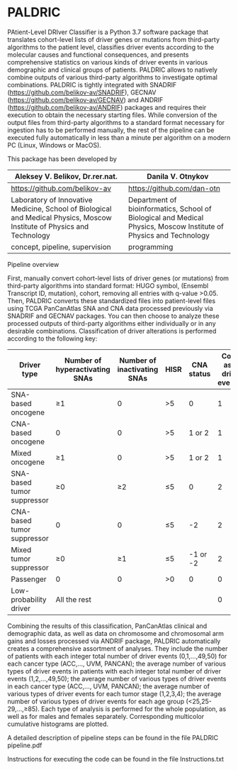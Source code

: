 # PALDRIC

PAtient-Level DRIver Classifier is a Python 3.7 software package that translates cohort-level lists of driver genes or mutations from third-party algorithms to the patient level, classifies driver events according to the molecular causes and functional consequences, and presents comprehensive statistics on various kinds of driver events in various demographic and clinical groups of patients. PALDRIC allows to natively combine outputs of various third-party algorithms to investigate optimal combinations. PALDRIC is tightly integrated with SNADRIF (https://github.com/belikov-av/SNADRIF), GECNAV (https://github.com/belikov-av/GECNAV) and ANDRIF (https://github.com/belikov-av/ANDRIF) packages and requires their execution to obtain the necessary starting files. While conversion of the output files from third-party algorithms to a standard format necessary for ingestion has to be performed manually, the rest of the pipeline can be executed fully automatically in less than a minute per algorithm on a modern PC (Linux, Windows or MacOS).

This package has been developed by 

Aleksey V. Belikov, Dr.rer.nat. | Danila V. Otnykov
-- | --
https://github.com/belikov-av | https://github.com/dan-otn 
Laboratory of Innovative Medicine, School of Biological and Medical Physics, Moscow Institute of Physics and Technology | Department of bioinformatics, School of Biological and Medical Physics, Moscow Institute of Physics and Technology
concept, pipeline, supervision | programming

Pipeline overview

First, manually convert cohort-level lists of driver genes (or mutations) from third-party algorithms into standard format: 
HUGO symbol, (Ensembl Transcript ID, mutation), cohort, removing all entries with q-value >0.05. 
Then, PALDRIC converts these standardized files into patient-level files using TCGA PanCanAtlas SNA and CNA data processed previously via SNADRIF and GECNAV packages.
You can then choose to analyze these processed outputs of third-party algorithms either individually or in any desirable combinations.
Classification of driver alterations is performed according to the following key:

Driver type	| Number of hyperactivating SNAs |	Number of inactivating SNAs |	HISR | CNA status |	Count as … driver event(s)
-- | -- | -- | -- | -- | --
SNA-based oncogene |	≥1 |	0 |	>5 |	0 |	1
CNA-based oncogene |	0 |	0 |	>5 |	1 or 2 |	1
Mixed oncogene |	≥1 |	0 |	>5 |	1 or 2 |	1
SNA-based tumor suppressor | 	≥0 |	≥2 |	≤5 |	0 |	2
CNA-based tumor suppressor |	0 |	0 |	≤5 |	-2 |	2
Mixed tumor suppressor |	≥0 |	≥1 |	≤5 |	-1 or -2 |	2
Passenger |	0 |	0	 | >0 | 0 |	0
Low-probability driver |	All the rest |   |   |   |	0

Combining the results of this classification, PanCanAtlas clinical and demographic data, as well as data on chromosome and chromosomal arm gains and losses processed via ANDRIF package, PALDRIC automatically creates a comprehensive assortment of analyses. They include the number of patients with each integer total number of driver events (0,1,…,49,50) for each cancer type (ACC,…, UVM, PANCAN); the average number of various types of driver events in patients with each integer total number of driver events (1,2,…,49,50); the average number of various types of driver events in each cancer type (ACC,…, UVM, PANCAN); the average number of various types of driver events for each tumor stage (1,2,3,4); the average number of various types of driver events for each age group (<25,25-29,…,≥85). Each type of analysis is performed for the whole population, as well as for males and females separately. Corresponding multicolor cumulative histograms are plotted.

A detailed description of pipeline steps can be found in the file PALDRIC pipeline.pdf

Instructions for executing the code can be found in the file Instructions.txt
